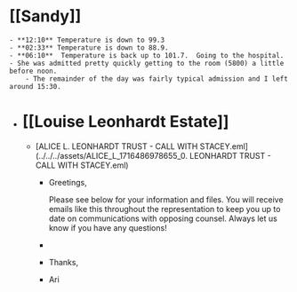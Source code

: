# [[Sandy]]
	- **12:10** Temperature is down to 99.3
	- **02:33** Temperature is down to 88.9.
	- **06:10**  Temperature is back up to 101.7.  Going to the hospital.
	- She was admitted pretty quickly getting to the room (5800) a little before noon.
		- The remainder of the day was fairly typical admission and I left around 15:30.
- # [[Louise Leonhardt Estate]]
	- [ALICE L. LEONHARDT TRUST - CALL WITH STACEY.eml](../../../assets/ALICE_L_1716486978655_0. LEONHARDT TRUST - CALL WITH STACEY.eml)
		- Greetings,
		  
		  Please see below for your information and files. You will receive emails like this throughout the representation to keep you up to date on communications with opposing counsel. Always let us know if you have any questions!
		-
		- Thanks,
		- Ari
